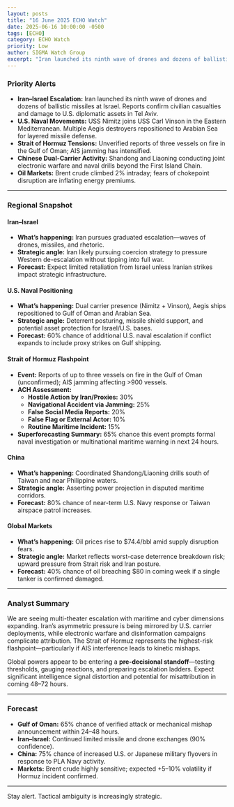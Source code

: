 ```yaml
---
layout: posts
title: "16 June 2025 ECHO Watch"
date: 2025-06-16 10:00:00 -0500
tags: [ECHO]
category: ECHO Watch
priority: Low
author: SIGMA Watch Group 
excerpt: "Iran launched its ninth wave of drones and dozens of ballistic missiles at Israel"
---
```


### Priority Alerts

- **Iran–Israel Escalation:** Iran launched its ninth wave of drones and dozens of ballistic missiles at Israel. Reports confirm civilian casualties and damage to U.S. diplomatic assets in Tel Aviv.  
- **U.S. Naval Movements:** USS Nimitz joins USS Carl Vinson in the Eastern Mediterranean. Multiple Aegis destroyers repositioned to Arabian Sea for layered missile defense.  
- **Strait of Hormuz Tensions:** Unverified reports of three vessels on fire in the Gulf of Oman; AIS jamming has intensified.  
- **Chinese Dual-Carrier Activity:** Shandong and Liaoning conducting joint electronic warfare and naval drills beyond the First Island Chain.  
- **Oil Markets:** Brent crude climbed 2% intraday; fears of chokepoint disruption are inflating energy premiums.

---

### Regional Snapshot

#### **Iran–Israel**
- **What’s happening:** Iran pursues graduated escalation—waves of drones, missiles, and rhetoric.
- **Strategic angle:** Iran likely pursuing coercion strategy to pressure Western de-escalation without tipping into full war.
- **Forecast:** Expect limited retaliation from Israel unless Iranian strikes impact strategic infrastructure.

#### **U.S. Naval Positioning**
- **What’s happening:** Dual carrier presence (Nimitz + Vinson), Aegis ships repositioned to Gulf of Oman and Arabian Sea.
- **Strategic angle:** Deterrent posturing, missile shield support, and potential asset protection for Israel/U.S. bases.
- **Forecast:** 60% chance of additional U.S. naval escalation if conflict expands to include proxy strikes on Gulf shipping.

#### **Strait of Hormuz Flashpoint**
- **Event:** Reports of up to three vessels on fire in the Gulf of Oman (unconfirmed); AIS jamming affecting >900 vessels.
- **ACH Assessment:**
  - **Hostile Action by Iran/Proxies:** 30%
  - **Navigational Accident via Jamming:** 25%
  - **False Social Media Reports:** 20%
  - **False Flag or External Actor:** 10%
  - **Routine Maritime Incident:** 15%
- **Superforecasting Summary:** 65% chance this event prompts formal naval investigation or multinational maritime warning in next 24 hours.

#### **China**
- **What’s happening:** Coordinated Shandong/Liaoning drills south of Taiwan and near Philippine waters.
- **Strategic angle:** Asserting power projection in disputed maritime corridors.
- **Forecast:** 80% chance of near-term U.S. Navy response or Taiwan airspace patrol increases.

#### **Global Markets**
- **What’s happening:** Oil prices rise to $74.4/bbl amid supply disruption fears.
- **Strategic angle:** Market reflects worst-case deterrence breakdown risk; upward pressure from Strait risk and Iran posture.
- **Forecast:** 40% chance of oil breaching $80 in coming week if a single tanker is confirmed damaged.

---

### Analyst Summary

We are seeing multi-theater escalation with maritime and cyber dimensions expanding. Iran’s asymmetric pressure is being mirrored by U.S. carrier deployments, while electronic warfare and disinformation campaigns complicate attribution. The Strait of Hormuz represents the highest-risk flashpoint—particularly if AIS interference leads to kinetic mishaps.

Global powers appear to be entering a **pre-decisional standoff**—testing thresholds, gauging reactions, and preparing escalation ladders. Expect significant intelligence signal distortion and potential for misattribution in coming 48–72 hours.

---

### Forecast

- **Gulf of Oman:** 65% chance of verified attack or mechanical mishap announcement within 24–48 hours.
- **Iran–Israel:** Continued limited missile and drone exchanges (90% confidence).
- **China:** 75% chance of increased U.S. or Japanese military flyovers in response to PLA Navy activity.
- **Markets:** Brent crude highly sensitive; expected +5–10% volatility if Hormuz incident confirmed.

---

Stay alert. Tactical ambiguity is increasingly strategic.